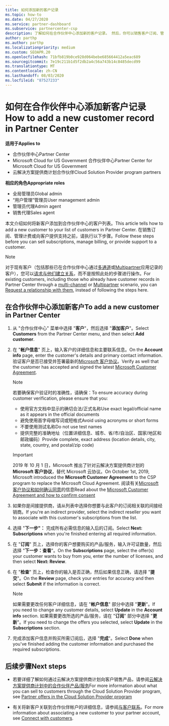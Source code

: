 ```yaml
---
title: 如何添加新的客户记录
ms.topic: how-to
ms.date: 04/27/2020
ms.service: partner-dashboard
ms.subservice: partnercenter-csp
description: 了解如何在合作伙伴中心添加新的客户记录。 然后，你可以销售客户订阅、管理计费或提供客户支持。
author: parthp
ms.author: parthp
ms.localizationpriority: medium
ms.custom: SEOAPR.20
ms.openlocfilehash: 71bfb819b0ce928d064bebe685664412a5eac689
ms.sourcegitcommit: 7e19c211b1d5f2db2a4c56a743b14c8485decd99
ms.translationtype: MT
ms.contentlocale: zh-CN
ms.lasthandoff: 08/03/2020
ms.locfileid: "87527233"
---
```

# <a name="how-to-add-a-new-customer-record-in-partner-center"></a><span data-ttu-id="0abb9-104">如何在合作伙伴中心添加新客户记录</span><span class="sxs-lookup"><span data-stu-id="0abb9-104">How to add a new customer record in Partner Center</span></span>

<span data-ttu-id="0abb9-105">**适用于**</span><span class="sxs-lookup"><span data-stu-id="0abb9-105">**Applies to**</span></span>

- <span data-ttu-id="0abb9-106">合作伙伴中心</span><span class="sxs-lookup"><span data-stu-id="0abb9-106">Partner Center</span></span>
- <span data-ttu-id="0abb9-107">Microsoft Cloud for US Government 合作伙伴中心</span><span class="sxs-lookup"><span data-stu-id="0abb9-107">Partner Center for Microsoft Cloud for US Government</span></span>
- <span data-ttu-id="0abb9-108">云解决方案提供商计划合作伙伴</span><span class="sxs-lookup"><span data-stu-id="0abb9-108">Cloud Solution Provider program partners</span></span>

<span data-ttu-id="0abb9-109">**相应的角色**</span><span class="sxs-lookup"><span data-stu-id="0abb9-109">**Appropriate roles**</span></span>

- <span data-ttu-id="0abb9-110">全局管理员</span><span class="sxs-lookup"><span data-stu-id="0abb9-110">Global admin</span></span>
- <span data-ttu-id="0abb9-111">“用户管理”管理员</span><span class="sxs-lookup"><span data-stu-id="0abb9-111">User management admin</span></span>
- <span data-ttu-id="0abb9-112">管理员代理</span><span class="sxs-lookup"><span data-stu-id="0abb9-112">Admin agent</span></span>
- <span data-ttu-id="0abb9-113">销售代理</span><span class="sxs-lookup"><span data-stu-id="0abb9-113">Sales agent</span></span>

<span data-ttu-id="0abb9-114">本文介绍如何将新客户添加到合作伙伴中心的客户列表。</span><span class="sxs-lookup"><span data-stu-id="0abb9-114">This article tells how to add a new customer to your list of customers in Partner Center.</span></span> <span data-ttu-id="0abb9-115">在销售订阅、管理计费或向客户提供支持之前，请执行以下步骤。</span><span class="sxs-lookup"><span data-stu-id="0abb9-115">Follow these steps before you can sell subscriptions, manage billing, or provide support to a customer.</span></span>

>[!NOTE]
><span data-ttu-id="0abb9-116">对于现有客户（包括那些已在合作伙伴中心通过[多通道](multichannel.md)或[Multipartner](multipartner.md)应用记录的客户），您可以[请求与他们建立关系](request-a-relationship-with-a-customer.md)，而不是按照此处的步骤进行操作。</span><span class="sxs-lookup"><span data-stu-id="0abb9-116">For existing customers, including those who already have customer records in Partner Center through a [multi-channel](multichannel.md) or [Multipartner](multipartner.md) scenario, you can [Request a relationship with them](request-a-relationship-with-a-customer.md), instead of following the steps here.</span></span>

## <a name="to-add-a-new-customer-in-partner-center"></a><span data-ttu-id="0abb9-117">在合作伙伴中心添加新客户</span><span class="sxs-lookup"><span data-stu-id="0abb9-117">To add a new customer in Partner Center</span></span>

1. <span data-ttu-id="0abb9-118">从 "合作伙伴中心" 菜单中选择 "**客户**"，然后选择 "**添加客户**"。</span><span class="sxs-lookup"><span data-stu-id="0abb9-118">Select **Customers** from the Partner Center menu, and then select **Add customer**.</span></span>

2. <span data-ttu-id="0abb9-119">在 "**帐户信息**" 页上，输入客户的详细信息和主要联系信息。</span><span class="sxs-lookup"><span data-stu-id="0abb9-119">On the **Account info** page, enter the customer's details and primary contact information.</span></span> <span data-ttu-id="0abb9-120">验证客户是否已接受并签署最新的[Microsoft 客户协议](agreements.md)。</span><span class="sxs-lookup"><span data-stu-id="0abb9-120">Verify as well that the customer has accepted and signed the latest [Microsoft Customer Agreement](agreements.md).</span></span>

   >[!NOTE]
   >
   ><span data-ttu-id="0abb9-121">若要确保客户验证时的准确性，请确保：</span><span class="sxs-lookup"><span data-stu-id="0abb9-121">To ensure accuracy during customer verification, please ensure that you:</span></span>
   >
   >- <span data-ttu-id="0abb9-122">使用官方文档中显示的确切合法/正式名称</span><span class="sxs-lookup"><span data-stu-id="0abb9-122">Use exact legal/official name as it appears in the official documents</span></span>
   >- <span data-ttu-id="0abb9-123">避免使用首字母缩写词或短格式</span><span class="sxs-lookup"><span data-stu-id="0abb9-123">Avoid using acronyms or short forms</span></span>
   >- <span data-ttu-id="0abb9-124">不要使用测试名称</span><span class="sxs-lookup"><span data-stu-id="0abb9-124">Do not use test names</span></span>
   >- <span data-ttu-id="0abb9-125">提供完整的准确地址（位置详细信息、城市、省/市/自治区、国家/地区和邮政编码）</span><span class="sxs-lookup"><span data-stu-id="0abb9-125">Provide complete, exact address (location details, city, state, country, and postal/zip code)</span></span>

   >[!IMPORTANT]
   > <span data-ttu-id="0abb9-126">2019 年 10 月 1 日，Microsoft 推出了针对云解决方案提供商计划的 **Microsoft 客户协议**，替代 Microsoft 云协议。</span><span class="sxs-lookup"><span data-stu-id="0abb9-126">On October 1st, 2019, Microsoft introduced the **Microsoft Customer Agreement** to the CSP program to replace the Microsoft Cloud Agreement.</span></span> <span data-ttu-id="0abb9-127">阅读有关[Microsoft 客户协议和如何确认同意](confirm-customer-agreement.md)的信息</span><span class="sxs-lookup"><span data-stu-id="0abb9-127">Read about the [Microsoft Customer Agreement and how to confirm consent](confirm-customer-agreement.md)</span></span>
  
3. <span data-ttu-id="0abb9-128">如果你是间接提供商，请从列表中选择你想要与此客户的订阅相关联的间接经销商。</span><span class="sxs-lookup"><span data-stu-id="0abb9-128">If you're an indirect provider, select the indirect reseller you want to associate with this customer's subscriptions from the list.</span></span>

4. <span data-ttu-id="0abb9-129">选择 "**下一步"：** 完成所有必需信息的输入后的订阅。</span><span class="sxs-lookup"><span data-stu-id="0abb9-129">Select **Next: Subscriptions** when you're finished entering all required information.</span></span>

5. <span data-ttu-id="0abb9-130">在 "**订阅**" 页上，选择你的客户想要购买的产品/服务，输入许可证数量，然后选择 "**下一步：查看**"。</span><span class="sxs-lookup"><span data-stu-id="0abb9-130">On the **Subscriptions** page, select the offer(s) your customer wants to buy from you, enter the number of licenses, and then select **Next: Review**.</span></span>

6. <span data-ttu-id="0abb9-131">在 "**检查**" 页上，检查你的输入是否正确，然后如果信息正确，请选择 "**提交**"。</span><span class="sxs-lookup"><span data-stu-id="0abb9-131">On the **Review** page, check your entries for accuracy and then select **Submit** if the information is correct.</span></span>

   >[!NOTE]
   ><span data-ttu-id="0abb9-132">如果需要更改任何客户详细信息，请在 "**帐户信息**" 部分中选择 "**更新**"。</span><span class="sxs-lookup"><span data-stu-id="0abb9-132">If you need to change any customer details, select **Update** in the **Account info** section.</span></span> <span data-ttu-id="0abb9-133">如果需要更改所选的产品/服务，请在 "**订阅**" 部分中选择 "**更新**"。</span><span class="sxs-lookup"><span data-stu-id="0abb9-133">If you need to change the offers you selected, select **Update** in the **Subscriptions** section.</span></span>

7. <span data-ttu-id="0abb9-134">完成添加客户信息并购买所需订阅后，选择 "**完成**"。</span><span class="sxs-lookup"><span data-stu-id="0abb9-134">Select **Done** when you've finished adding the customer information and purchased the required subscriptions.</span></span>

## <a name="next-steps"></a><span data-ttu-id="0abb9-135">后续步骤</span><span class="sxs-lookup"><span data-stu-id="0abb9-135">Next steps</span></span>

- <span data-ttu-id="0abb9-136">若要详细了解如何通过云解决方案提供商计划向客户销售产品，请参阅[云解决方案提供商计划中的合作伙伴产品/服务](csp-offers.md)</span><span class="sxs-lookup"><span data-stu-id="0abb9-136">For more information about what you can sell to customers through the Cloud Solution Provider program, see [Partner offers in the Cloud Solution Provider program](csp-offers.md)</span></span>

- <span data-ttu-id="0abb9-137">有关将新客户关联到合作伙伴帐户的详细信息，请参阅[与客户联系](customer-accounts.md)。</span><span class="sxs-lookup"><span data-stu-id="0abb9-137">For more information about associating a new customer to your partner account, see [Connect with customers](customer-accounts.md).</span></span>
